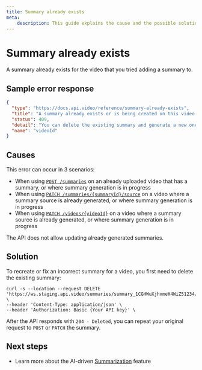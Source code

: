 ```yaml
---
title: Summary already exists
meta: 
    description: This guide explains the cause and the possible solutions for the Summary already exists error.
---
```


# Summary already exists

A summary already exists for the video that you tried adding a summary to.

## Sample error response

```json
{
  "type": "https://docs.api.video/reference/summary-already-exists",
  "title": "A summary already exists or is being created on this video.",
  "status": 409,
  "detail": "You can delete the existing summary and generate a new one.",
  "name": "videoId"
}
```

## Causes

This error can occur in 3 scenarios:

- When using [`POST /summaries`](reference/api/Summaries#generate-video-summary) on an already uploaded video that has a summary, or where summary generation is in progress
- When using [`PATCH /summaries/{summaryId}/source`](reference/api/Summaries#update-summary-details) on a video where a summary source is already generated, or where summary generation is in progress
- When using [`PATCH /videos/{videoId}`](reference/api/Videos#update-a-video-object) on a video where a summary source is already generated, or where summary generation is in progress

The API does not allow updating already generated summaries.

## Solution

To recreate or fix an incorrect summary for a video, you first need to delete the existing summary:

```curl
curl -s --location --request DELETE 'https://ws.staging.api.video/summaries/summary_1CGHWuXjhxmeH4WiZ51234/source' \
--header 'Content-Type: application/json' \
--header 'Authorization: Basic {Your API key}' \
```

After the API responds with `204 - Deleted`, you can repeat your original request to `POST` or `PATCH` the summary. 

## Next steps

- Learn more about the AI-driven [Summarization](/vod/create-summaries) feature